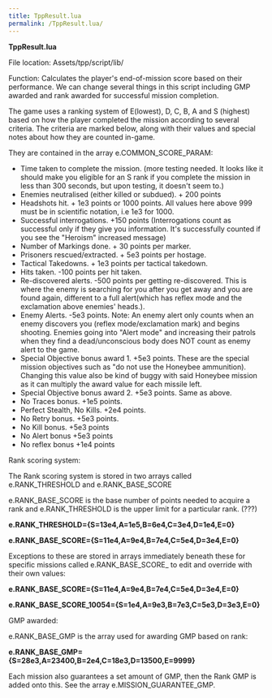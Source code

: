 ```yaml
---
title: TppResult.lua
permalink: /TppResult.lua/
---
```


**TppResult.lua**

File location: Assets/tpp/script/lib/

Function: Calculates the player's end-of-mission score based on their
performance. We can change several things in this script including GMP
awarded and rank awarded for successful mission completion.

The game uses a ranking system of E(lowest), D, C, B, A and S (highest)
based on how the player completed the mission according to several
criteria. The criteria are marked below, along with their values and
special notes about how they are counted in-game.

They are contained in the array e.COMMON_SCORE_PARAM:

  - Time taken to complete the mission. (more testing needed. It looks
    like it should make you eligible for an S rank if you complete the
    mission in less than 300 seconds, but upon testing, it doesn't seem
    to.)
  - Enemies neutralised (either killed or subdued). + 200 points
  - Headshots hit. + 1e3 points or 1000 points. All values here above
    999 must be in scientific notation, i.e 1e3 for 1000.
  - Successful interrogations. +150 points (Interrogations count as
    successful only if they give you information. It's successfully
    counted if you see the "Heroism" increased message)
  - Number of Markings done. + 30 points per marker.
  - Prisoners rescued/extracted. + 5e3 points per hostage.
  - Tactical Takedowns. + 1e3 points per tactical takedown.
  - Hits taken. -100 points per hit taken.
  - Re-discovered alerts. -500 points per getting re-discovered. This is
    where the enemy is searching for you after you get away and you are
    found again, different to a full alert(which has reflex mode and the
    exclamation above enemies' heads.).
  - Enemy Alerts. -5e3 points. Note: An enemy alert only counts when an
    enemy discovers you (reflex mode/exclamation mark) and begins
    shooting. Enemies going into "Alert mode" and increasing their
    patrols when they find a dead/unconscious body does NOT count as
    enemy alert to the game.
  - Special Objective bonus award 1. +5e3 points. These are the special
    mission objectives such as "do not use the Honeybee ammunition).
    Changing this value also be kind of buggy with said Honeybee mission
    as it can multiply the award value for each missile left.
  - Special Objective bonus award 2. +5e3 points. Same as above.
  - No Traces bonus. +1e5 points.
  - Perfect Stealth, No Kills. +2e4 points.
  - No Retry bonus. +5e3 points.
  - No Kill bonus. +5e3 points
  - No Alert bonus +5e3 points
  - No reflex bonus +1e4 points

Rank scoring system:

The Rank scoring system is stored in two arrays called e.RANK_THRESHOLD
and e.RANK_BASE_SCORE

e.RANK_BASE_SCORE is the base number of points needed to acquire a
rank and e.RANK_THRESHOLD is the upper limit for a particular rank.
(???)

**e.RANK_THRESHOLD={S=13e4,A=1e5,B=6e4,C=3e4,D=1e4,E=0}**

**e.RANK_BASE_SCORE={S=11e4,A=9e4,B=7e4,C=5e4,D=3e4,E=0}**

Exceptions to these are stored in arrays immediately beneath these for
specific missions called e.RANK_BASE_SCORE_<missioncode> to edit and
override with their own values:

**e.RANK_BASE_SCORE={S=11e4,A=9e4,B=7e4,C=5e4,D=3e4,E=0}**

**e.RANK_BASE_SCORE_10054={S=1e4,A=9e3,B=7e3,C=5e3,D=3e3,E=0}**

GMP awarded:

e.RANK_BASE_GMP is the array used for awarding GMP based on rank:

**e.RANK_BASE_GMP={S=28e3,A=23400,B=2e4,C=18e3,D=13500,E=9999}**

Each mission also guarantees a set amount of GMP, then the Rank GMP is
added onto this. See the array e.MISSION_GUARANTEE_GMP.